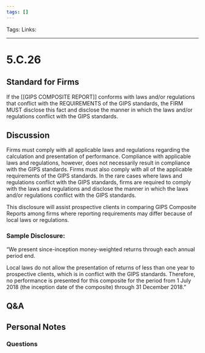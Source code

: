 ```yaml
---
tags: []
---
```

Tags:
Links: 
___
# 5.C.26
## Standard for Firms
If the [[GIPS COMPOSITE REPORT]] conforms with laws and/or regulations that conflict with the REQUIREMENTS of the GIPS standards, the FIRM MUST disclose this fact and disclose the manner in which the laws and/or regulations conflict with the GIPS standards.
## Discussion
Firms must comply with all applicable laws and regulations regarding the calculation and presentation of performance. Compliance with applicable laws and regulations, however, does not necessarily result in compliance with the GIPS standards. Firms must also comply with all of the applicable requirements of the GIPS standards. In the rare cases where laws and regulations conflict with the GIPS standards, firms are required to comply with the laws and regulations and disclose the manner in which the laws and/or regulations conflict with the GIPS standards.

This disclosure will assist prospective clients in comparing GIPS Composite Reports among firms where reporting requirements may differ because of local laws or regulations.
### Sample Disclosure:
“We present since-inception money-weighted returns through each annual period end.

Local laws do not allow the presentation of returns of less than one year to prospective clients, which is in conflict with the GIPS standards. Therefore, no performance is presented for this composite for the period from 1 July 2018 (the inception date of the composite) through 31 December 2018.”
## Q&A

## Personal Notes

### Questions